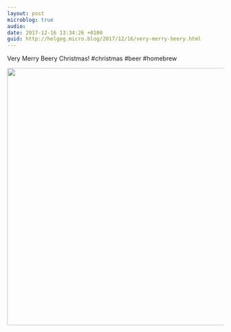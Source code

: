 ```yaml
---
layout: post
microblog: true
audio: 
date: 2017-12-16 13:34:26 +0100
guid: http://helgeg.micro.blog/2017/12/16/very-merry-beery.html
---
```

Very Merry Beery Christmas! #christmas #beer #homebrew

<img src="http://helgeg.micro.blog/uploads/2018/b3634488ea.jpg" width="600" height="600" />

